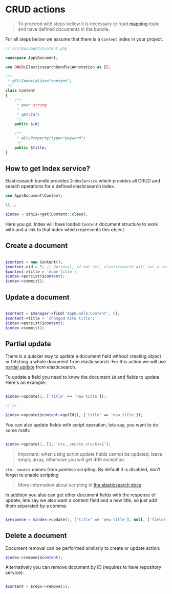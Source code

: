 # CRUD actions

> To proceed with steps bellow it is necessary to read [mapping](mapping.md) topic and have defined documents in the bundle.

For all steps below we assume that there is a `Content` index in your project.

```php
// src/Document/Content.php

namespace App\Document;

use ONGR\ElasticsearchBundle\Annotation as ES;

/**
 * @ES\Index(alias="content")
 */
class Content
{
    /**
     * @var string
     *
     * @ES\Id()
     */
    public $id;

    /**
     * @ES\Property(type="keyword")
     */
    public $title;
}
```

## How to get Index service?

Elasticsearch bundle provides `IndexService` which provides all CRUD and search operations for a defined elasticsearch index.

```php
use App\Document\Content;

\\...

$index = $this->get(Content::class);

```

Here you go. Index will have loaded `Content` document structure to work with and a link to that index which
 represents this object.

## Create a document

```php

$content = new Content();
$content->id = 5; // Optional, if not set, elasticsearch will set a random.
$content->title = 'Acme title';
$index->persist($content);
$index->commit();

```

## Update a document

```php

$content = $manager->find('AppBundle:Content', 5);
$content->title = 'changed Acme title';
$index->persist($content);
$index->commit();

```

## Partial update

There is a quicker way to update a document field without creating object or fetching a whole document from elasticsearch. For this action we will use [partial update](https://www.elastic.co/guide/en/elasticsearch/guide/current/partial-updates.html) from elasticsearch.

To update a field you need to know the document `ID` and fields to update. Here's an example:

```php

$index->update(1, ['title' => 'new title']);

// or

$index->update($content->getId(), ['title' => 'new title']);

```

You can also update fields with script operation, lets say, you want to do some math:

```php

$index->update(1, [], 'ctx._source.stock+=1');

```
> Important: when using script update fields cannot be updated, leave empty array, otherwise you will get 400 exception.

`ctx._source` comes from painless scripting. By default it is disabled, don't forget to enable scripting

> More information about scripting in [the elasticsearch docs](https://www.elastic.co/guide/en/elasticsearch/painless/current/painless-lang-spec.html) 


In addition you also can get other document fields with the response of update, lets say we also want a content field and a new title, so just add them separated by a comma:


```php

$response = $index->update(1, ['title' => 'new title'], null, ['fields' => 'title,content']);

```


## Delete a document

Document removal can be performed similarly to create or update action:

```php
$index->remove($content);
```

Alternatively you can remove document by ID (requires to have repository service):

```php

$content = $repo->remove(5);

```
